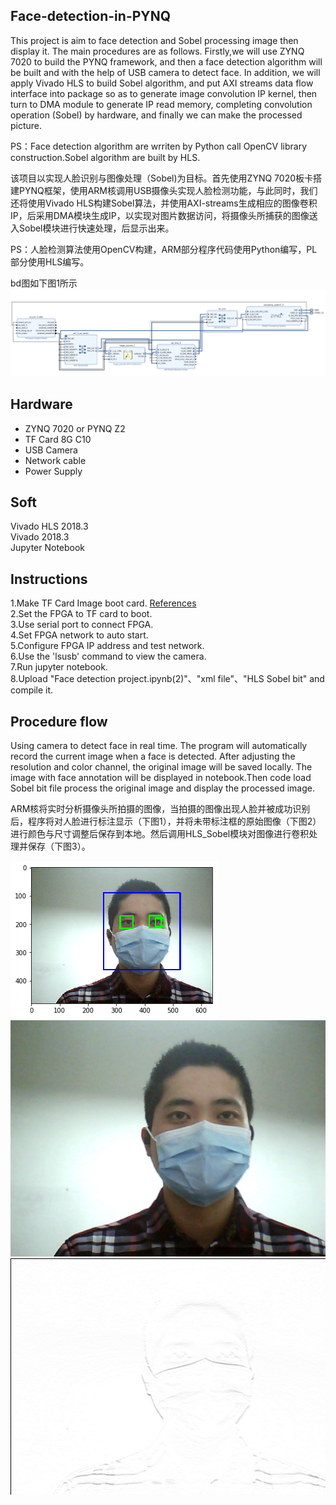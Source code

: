 ## Face-detection-in-PYNQ
This project is aim to face detection and Sobel processing image then display it. The main procedures are as follows. Firstly,we will use ZYNQ 7020 to build the PYNQ framework, and then  a face detection algorithm will be built and with the help of  USB camera to detect face. In addition, we will apply Vivado HLS to build Sobel algorithm, and put AXI streams data flow interface into package so as to generate image convolution IP kernel, then turn to DMA module to generate IP read memory, completing convolution operation (Sobel) by hardware, and finally  we can make the processed picture.  

PS：Face detection algorithm are wrriten by Python call OpenCV library construction.Sobel algorithm are built by HLS.

该项目以实现人脸识别与图像处理（Sobel)为目标。首先使用ZYNQ 7020板卡搭建PYNQ框架，使用ARM核调用USB摄像头实现人脸检测功能，与此同时，我们还将使用Vivado HLS构建Sobel算法，并使用AXI-streams生成相应的图像卷积IP，后采用DMA模块生成IP，以实现对图片数据访问，将摄像头所捕获的图像送入Sobel模块进行快速处理，后显示出来。

PS：人脸检测算法使用OpenCV构建，ARM部分程序代码使用Python编写，PL部分使用HLS编写。

bd图如下图1所示
![bd img](https://github.com/XS30/Face-detection-in-PYNQ/blob/main/image/bd.png?raw=true)

## Hardware
-	ZYNQ 7020 or PYNQ Z2 
-	TF Card 8G C10  
-	USB Camera  
-	Network cable  
-	Power Supply  

## Soft
Vivado HLS 2018.3  
Vivado 2018.3    
Jupyter Notebook

## Instructions
1.Make TF Card Image boot card. [References](https://blog.csdn.net/quhai1340/article/details/102799896)  
2.Set the FPGA to TF card to boot.  
3.Use serial port to connect FPGA.  
4.Set FPGA network to auto start.  
5.Configure FPGA IP address and test network.  
6.Use the 'lsusb' command to view the camera.  
7.Run jupyter notebook.    
8.Upload "Face detection project.ipynb(2)"、"xml file"、"HLS Sobel bit" and compile it.

## Procedure flow  
Using camera to detect face in real time. The program will automatically record the current image when a face is detected. After adjusting the resolution and color channel, the original image will be saved locally. The image with face annotation will be displayed in notebook.Then code load Sobel bit file process the original image and display the processed image.  

ARM核将实时分析摄像头所拍摄的图像，当拍摄的图像出现人脸并被成功识别后，程序将对人脸进行标注显示（下图1），并将未带标注框的原始图像（下图2）进行颜色与尺寸调整后保存到本地。然后调用HLS_Sobel模块对图像进行卷积处理并保存（下图3）。

![Tag img](https://github.com/XS30/Face-detection-in-PYNQ/blob/main/image/Tag%20img.png?raw=true)
![Original img](https://github.com/XS30/Face-detection-in-PYNQ/blob/main/image/Original%20img.jpg?raw=true)
![Sobel img](https://github.com/XS30/Face-detection-in-PYNQ/blob/main/image/Sobel%20img.png?raw=true)
